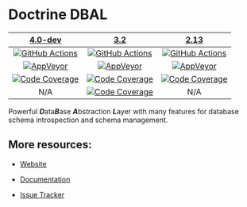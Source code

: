 # Doctrine DBAL

| [4.0-dev][4.0] | [3.2][3.2] | [2.13][2.13] |
|:----------------:|:----------:|:----------:|
| [![GitHub Actions][GA 4.0 image]][GA 4.0] | [![GitHub Actions][GA 3.2 image]][GA 3.2] | [![GitHub Actions][GA 2.13 image]][GA 2.13] |
| [![AppVeyor][AppVeyor 4.0 image]][AppVeyor 4.0] | [![AppVeyor][AppVeyor 3.2 image]][AppVeyor 3.2] | [![AppVeyor][AppVeyor 2.13 image]][AppVeyor 2.13] |
| [![Code Coverage][Coverage image]][CodeCov 4.0] | [![Code Coverage][Coverage 3.2 image]][CodeCov 3.2] | [![Code Coverage][Coverage 2.13 image]][CodeCov 2.13] |
| N/A | [![Code Coverage][TypeCov 3.2 image]][TypeCov 3.2] | N/A |

Powerful ***D***ata***B***ase ***A***bstraction ***L***ayer with many features for database schema introspection and schema management.

## More resources:

* [Website](http://www.doctrine-project.org/projects/dbal.html)
* [Documentation](http://docs.doctrine-project.org/projects/doctrine-dbal/en/latest/)
* [Issue Tracker](https://github.com/doctrine/dbal/issues)

  [Coverage image]: https://codecov.io/gh/doctrine/dbal/branch/4.0.x/graph/badge.svg
  [4.0]: https://github.com/doctrine/dbal/tree/4.0.x
  [CodeCov 4.0]: https://codecov.io/gh/doctrine/dbal/branch/4.0.x
  [AppVeyor 4.0]: https://ci.appveyor.com/project/doctrine/dbal/branch/4.0.x
  [AppVeyor 4.0 image]: https://ci.appveyor.com/api/projects/status/i88kitq8qpbm0vie/branch/4.0.x?svg=true
  [GA 4.0]: https://github.com/doctrine/dbal/actions?query=workflow%3A%22Continuous+Integration%22+branch%3A4.0.x
  [GA 4.0 image]: https://github.com/doctrine/dbal/workflows/Continuous%20Integration/badge.svg

  [Coverage 3.2 image]: https://codecov.io/gh/doctrine/dbal/branch/3.2.x/graph/badge.svg
  [3.2]: https://github.com/doctrine/dbal/tree/3.2.x
  [CodeCov 3.2]: https://codecov.io/gh/doctrine/dbal/branch/3.2.x
  [AppVeyor 3.2]: https://ci.appveyor.com/project/doctrine/dbal/branch/3.2.x
  [AppVeyor 3.2 image]: https://ci.appveyor.com/api/projects/status/i88kitq8qpbm0vie/branch/3.2.x?svg=true
  [GA 3.2]: https://github.com/doctrine/dbal/actions?query=workflow%3A%22Continuous+Integration%22+branch%3A3.2.x
  [GA 3.2 image]: https://github.com/doctrine/dbal/workflows/Continuous%20Integration/badge.svg?branch=3.2.x

  [Coverage 2.13 image]: https://codecov.io/gh/doctrine/dbal/branch/2.13.x/graph/badge.svg
  [2.13]: https://github.com/doctrine/dbal/tree/2.13.x
  [CodeCov 2.13]: https://codecov.io/gh/doctrine/dbal/branch/2.13.x
  [AppVeyor 2.13]: https://ci.appveyor.com/project/doctrine/dbal/branch/2.13.x
  [AppVeyor 2.13 image]: https://ci.appveyor.com/api/projects/status/i88kitq8qpbm0vie/branch/2.13.x?svg=true
  [GA 2.13]: https://github.com/doctrine/dbal/actions?query=workflow%3A%22Continuous+Integration%22+branch%3A2.13.x
  [GA 2.13 image]: https://github.com/doctrine/dbal/workflows/Continuous%20Integration/badge.svg?branch=2.13.x
  [TypeCov 3.2]: https://shepherd.dev/github/doctrine/dbal
  [TypeCov 3.2 image]: https://shepherd.dev/github/doctrine/dbal/coverage.svg

